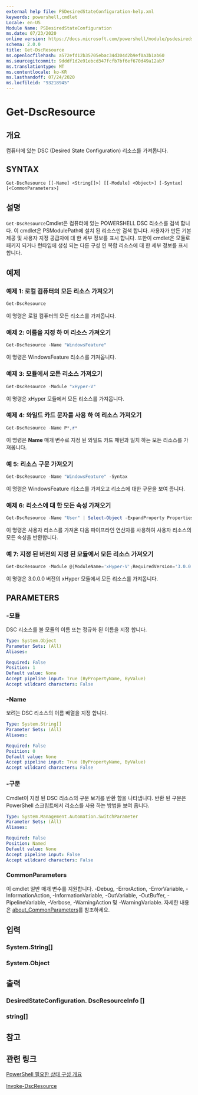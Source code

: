 ```yaml
---
external help file: PSDesiredStateConfiguration-help.xml
keywords: powershell,cmdlet
Locale: en-US
Module Name: PSDesiredStateConfiguration
ms.date: 07/23/2020
online version: https://docs.microsoft.com/powershell/module/psdesiredstateconfiguration/get-dscresource?view=powershell-7.1&WT.mc_id=ps-gethelp
schema: 2.0.0
title: Get-DscResource
ms.openlocfilehash: a572efd12b35705ebac34d304d2b9ef0a3b1ab60
ms.sourcegitcommit: 9dddf1d2e91ebcd347fcfb7bf6ef670d49a12ab7
ms.translationtype: MT
ms.contentlocale: ko-KR
ms.lasthandoff: 07/24/2020
ms.locfileid: "93218945"
---
```

# Get-DscResource

## 개요
컴퓨터에 있는 DSC (Desired State Configuration) 리소스를 가져옵니다.

## SYNTAX

```
Get-DscResource [[-Name] <String[]>] [[-Module] <Object>] [-Syntax] [<CommonParameters>]
```

## 설명

`Get-DscResource`Cmdlet은 컴퓨터에 있는 POWERSHELL DSC 리소스를 검색 합니다. 이 cmdlet은 PSModulePath에 설치 된 리소스만 검색 합니다. 사용자가 만든 기본 제공 및 사용자 지정 공급자에 대 한 세부 정보를 표시 합니다. 또한이 cmdlet은 모듈로 패키지 되거나 런타임에 생성 되는 다른 구성 인 복합 리소스에 대 한 세부 정보를 표시 합니다.

## 예제

### 예제 1: 로컬 컴퓨터의 모든 리소스 가져오기

```powershell
Get-DscResource
```

이 명령은 로컬 컴퓨터의 모든 리소스를 가져옵니다.

### 예제 2: 이름을 지정 하 여 리소스 가져오기

```powershell
Get-DscResource -Name "WindowsFeature"
```

이 명령은 WindowsFeature 리소스를 가져옵니다.

### 예제 3: 모듈에서 모든 리소스 가져오기

```powershell
Get-DscResource -Module "xHyper-V"
```

이 명령은 xHyper 모듈에서 모든 리소스를 가져옵니다.

### 예제 4: 와일드 카드 문자를 사용 하 여 리소스 가져오기

```powershell
Get-DscResource -Name P*,r*
```

이 명령은 **Name** 매개 변수로 지정 된 와일드 카드 패턴과 일치 하는 모든 리소스를 가져옵니다.

### 예 5: 리소스 구문 가져오기

```powershell
Get-DscResource -Name "WindowsFeature" -Syntax
```

이 명령은 WindowsFeature 리소스를 가져오고 리소스에 대한 구문을 보여 줍니다.

### 예제 6: 리소스에 대 한 모든 속성 가져오기

```powershell
Get-DscResource -Name "User" | Select-Object -ExpandProperty Properties
```

이 명령은 사용자 리소스를 가져온 다음 파이프라인 연산자를 사용하여 사용자 리소스의 모든 속성을 반환합니다.

### 예 7: 지정 된 버전의 지정 된 모듈에서 모든 리소스 가져오기

```powershell
Get-DscResource -Module @{ModuleName='xHyper-V';RequiredVersion='3.0.0.0'}
```

이 명령은 3.0.0.0 버전의 xHyper 모듈에서 모든 리소스를 가져옵니다.

## PARAMETERS

### -모듈

DSC 리소스를 볼 모듈의 이름 또는 정규화 된 이름을 지정 합니다.

```yaml
Type: System.Object
Parameter Sets: (All)
Aliases:

Required: False
Position: 1
Default value: None
Accept pipeline input: True (ByPropertyName, ByValue)
Accept wildcard characters: False
```

### -Name

보려는 DSC 리소스의 이름 배열을 지정 합니다.

```yaml
Type: System.String[]
Parameter Sets: (All)
Aliases:

Required: False
Position: 0
Default value: None
Accept pipeline input: True (ByPropertyName, ByValue)
Accept wildcard characters: False
```

### -구문

Cmdlet이 지정 된 DSC 리소스의 구문 보기를 반환 함을 나타냅니다. 반환 된 구문은 PowerShell 스크립트에서 리소스를 사용 하는 방법을 보여 줍니다.

```yaml
Type: System.Management.Automation.SwitchParameter
Parameter Sets: (All)
Aliases:

Required: False
Position: Named
Default value: None
Accept pipeline input: False
Accept wildcard characters: False
```

### CommonParameters

이 cmdlet 일반 매개 변수를 지원합니다. -Debug, -ErrorAction, -ErrorVariable, -InformationAction, -InformationVariable, -OutVariable, -OutBuffer, -PipelineVariable, -Verbose, -WarningAction 및 -WarningVariable. 자세한 내용은 [about_CommonParameters](https://go.microsoft.com/fwlink/?LinkID=113216)를 참조하세요.

## 입력

### System.String[]

### System.Object

## 출력

### DesiredStateConfiguration. DscResourceInfo []

### string[]

## 참고

## 관련 링크

[PowerShell 필요한 상태 구성 개요](/powershell/scripting/dsc/overview/overview)

[Invoke-DscResource](/powershell/module/PSDesiredStateConfiguration/Invoke-DscResource)

